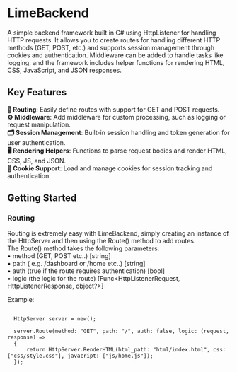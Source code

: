 <link href="https://cdnjs.cloudflare.com/ajax/libs/prism/1.28.0/themes/prism.min.css" rel="stylesheet" />

# LimeBackend
A simple backend framework built in C# using HttpListener for handling HTTP requests. It allows you to create routes for handling different HTTP methods (GET, POST, etc.) and supports session management through cookies and authentication. Middleware can be added to handle tasks like logging, and the framework includes helper functions for rendering HTML, CSS, JavaScript, and JSON responses.

## Key Features
  <b>📡 Routing</b>: Easily define routes with support for GET and POST requests.<br />
  <b>⚙️ Middleware</b>: Add middleware for custom processing, such as logging or request manipulation.<br />
  <b>🗂 Session Management</b>: Built-in session handling and token generation for user authentication.<br />
  <b>🖥 Rendering Helpers</b>: Functions to parse request bodies and render HTML, CSS, JS, and JSON.<br />
  <b>🍪 Cookie Support</b>: Load and manage cookies for session tracking and authentication<br />

## Getting Started

### Routing
Routing is extremely easy with LimeBackend, simply creating an instance of the HttpServer and then using the Route() method to add routes.</br>
The Route() method takes the following parameters:</br>
  • method (GET, POST etc..) [string] </br>
  • path ( e.g. /dashboard or /home etc..) [string] </br>
  • auth (true if the route requires authentication) [bool] </br>
  • logic (the logic for the route) [Func<HttpListenerRequest, HttpListenerResponse, object?>] </br>

Example:
<pre><code class="language-csharp">
  HttpServer server = new();
  
  server.Route(method: "GET", path: "/", auth: false, logic: (request, response) =>
  {
      return HttpServer.RenderHTML(html_path: "html/index.html", css: ["css/style.css"], javacript: ["js/home.js"]);
  });
</code>
</pre>

